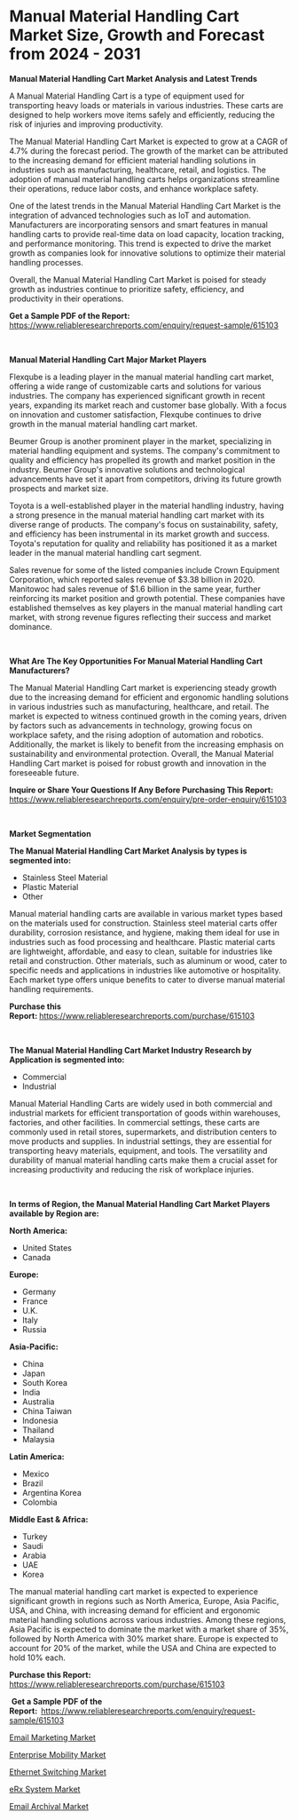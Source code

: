<p><h1>Manual Material Handling Cart Market Size, Growth and Forecast from 2024 - 2031</h1></p><p><strong>Manual Material Handling Cart Market Analysis and Latest Trends</strong></p>
<p><p>A Manual Material Handling Cart is a type of equipment used for transporting heavy loads or materials in various industries. These carts are designed to help workers move items safely and efficiently, reducing the risk of injuries and improving productivity.</p><p>The Manual Material Handling Cart Market is expected to grow at a CAGR of 4.7% during the forecast period. The growth of the market can be attributed to the increasing demand for efficient material handling solutions in industries such as manufacturing, healthcare, retail, and logistics. The adoption of manual material handling carts helps organizations streamline their operations, reduce labor costs, and enhance workplace safety.</p><p>One of the latest trends in the Manual Material Handling Cart Market is the integration of advanced technologies such as IoT and automation. Manufacturers are incorporating sensors and smart features in manual handling carts to provide real-time data on load capacity, location tracking, and performance monitoring. This trend is expected to drive the market growth as companies look for innovative solutions to optimize their material handling processes.</p><p>Overall, the Manual Material Handling Cart Market is poised for steady growth as industries continue to prioritize safety, efficiency, and productivity in their operations.</p></p>
<p><strong>Get a Sample PDF of the Report:&nbsp;</strong> <a href="https://www.reliableresearchreports.com/enquiry/request-sample/615103">https://www.reliableresearchreports.com/enquiry/request-sample/615103</a></p>
<p>&nbsp;</p>
<p><strong>Manual Material Handling Cart Major Market Players</strong></p>
<p><p>Flexqube is a leading player in the manual material handling cart market, offering a wide range of customizable carts and solutions for various industries. The company has experienced significant growth in recent years, expanding its market reach and customer base globally. With a focus on innovation and customer satisfaction, Flexqube continues to drive growth in the manual material handling cart market.</p><p>Beumer Group is another prominent player in the market, specializing in material handling equipment and systems. The company's commitment to quality and efficiency has propelled its growth and market position in the industry. Beumer Group's innovative solutions and technological advancements have set it apart from competitors, driving its future growth prospects and market size.</p><p>Toyota is a well-established player in the material handling industry, having a strong presence in the manual material handling cart market with its diverse range of products. The company's focus on sustainability, safety, and efficiency has been instrumental in its market growth and success. Toyota's reputation for quality and reliability has positioned it as a market leader in the manual material handling cart segment.</p><p>Sales revenue for some of the listed companies include Crown Equipment Corporation, which reported sales revenue of $3.38 billion in 2020. Manitowoc had sales revenue of $1.6 billion in the same year, further reinforcing its market position and growth potential. These companies have established themselves as key players in the manual material handling cart market, with strong revenue figures reflecting their success and market dominance.</p></p>
<p>&nbsp;</p>
<p><strong>What Are The Key Opportunities For Manual Material Handling Cart Manufacturers?</strong></p>
<p><p>The Manual Material Handling Cart market is experiencing steady growth due to the increasing demand for efficient and ergonomic handling solutions in various industries such as manufacturing, healthcare, and retail. The market is expected to witness continued growth in the coming years, driven by factors such as advancements in technology, growing focus on workplace safety, and the rising adoption of automation and robotics. Additionally, the market is likely to benefit from the increasing emphasis on sustainability and environmental protection. Overall, the Manual Material Handling Cart market is poised for robust growth and innovation in the foreseeable future.</p></p>
<p><strong>Inquire or Share Your Questions If Any Before Purchasing This Report:</strong> <a href="https://www.reliableresearchreports.com/enquiry/pre-order-enquiry/615103">https://www.reliableresearchreports.com/enquiry/pre-order-enquiry/615103</a></p>
<p>&nbsp;</p>
<p><strong>Market Segmentation</strong></p>
<p><strong>The Manual Material Handling Cart Market Analysis by types is segmented into:</strong></p>
<p><ul><li>Stainless Steel Material</li><li>Plastic Material</li><li>Other</li></ul></p>
<p><p>Manual material handling carts are available in various market types based on the materials used for construction. Stainless steel material carts offer durability, corrosion resistance, and hygiene, making them ideal for use in industries such as food processing and healthcare. Plastic material carts are lightweight, affordable, and easy to clean, suitable for industries like retail and construction. Other materials, such as aluminum or wood, cater to specific needs and applications in industries like automotive or hospitality. Each market type offers unique benefits to cater to diverse manual material handling requirements.</p></p>
<p><strong>Purchase this Report:&nbsp;</strong><a href="https://www.reliableresearchreports.com/purchase/615103">https://www.reliableresearchreports.com/purchase/615103</a></p>
<p>&nbsp;</p>
<p><strong>The Manual Material Handling Cart Market Industry Research by Application is segmented into:</strong></p>
<p><ul><li>Commercial</li><li>Industrial</li></ul></p>
<p><p>Manual Material Handling Carts are widely used in both commercial and industrial markets for efficient transportation of goods within warehouses, factories, and other facilities. In commercial settings, these carts are commonly used in retail stores, supermarkets, and distribution centers to move products and supplies. In industrial settings, they are essential for transporting heavy materials, equipment, and tools. The versatility and durability of manual material handling carts make them a crucial asset for increasing productivity and reducing the risk of workplace injuries.</p></p>
<p>&nbsp;</p>
<p><strong>In terms of Region, the Manual Material Handling Cart Market Players available by Region are:</strong></p>
<p>
    <p> <strong> North America: </strong>
        <ul>
            <li>United States</li>
            <li>Canada</li>
        </ul>
        </p> 
    <p> <strong> Europe: </strong>
        <ul>
            <li>Germany</li>
            <li>France</li>
            <li>U.K.</li>
            <li>Italy</li>
            <li>Russia</li>
        </ul>
        </p> 
    <p> <strong> Asia-Pacific: </strong>
        <ul>
            <li>China</li>
            <li>Japan</li>
            <li>South Korea</li>
            <li>India</li>
            <li>Australia</li>
            <li>China Taiwan</li>
            <li>Indonesia</li>
            <li>Thailand</li>
            <li>Malaysia</li>
        </ul>
        </p> 
    <p> <strong> Latin America: </strong>
        <ul>
            <li>Mexico</li>
            <li>Brazil</li>
            <li>Argentina Korea</li>
            <li>Colombia</li>
        </ul>
        </p> 
    <p> <strong> Middle East & Africa: </strong>
        <ul>
            <li>Turkey</li>
            <li>Saudi</li>
            <li>Arabia</li>
            <li>UAE</li>
            <li>Korea</li>
        </ul>
    </p>
    </p>
<p><p>The manual material handling cart market is expected to experience significant growth in regions such as North America, Europe, Asia Pacific, USA, and China, with increasing demand for efficient and ergonomic material handling solutions across various industries. Among these regions, Asia Pacific is expected to dominate the market with a market share of 35%, followed by North America with 30% market share. Europe is expected to account for 20% of the market, while the USA and China are expected to hold 10% each.</p></p>
<p><strong>Purchase this Report: </strong><a href="https://www.reliableresearchreports.com/purchase/615103">https://www.reliableresearchreports.com/purchase/615103</a></p>
<p>&nbsp;<strong>Get a Sample PDF of the Report:&nbsp;&nbsp;</strong><a href="https://www.reliableresearchreports.com/enquiry/request-sample/615103">https://www.reliableresearchreports.com/enquiry/request-sample/615103</a></p>
<p><strong></strong></p>
<p><p><a href="https://medium.com/@benjaminchavez7555/email-marketing-market-insights-into-market-cagr-market-trends-and-growth-strategies-f0fdf91f048a">Email Marketing Market</a></p><p><a href="https://medium.com/@benjaminchavez7555/enterprise-mobility-market-exploring-market-share-market-trends-and-future-growth-51d3027488cf">Enterprise Mobility Market</a></p><p><a href="https://medium.com/@benjaminchavez7555/ethernet-switching-market-insights-into-market-cagr-market-trends-and-growth-strategies-5581d7f1736e">Ethernet Switching Market</a></p><p><a href="https://medium.com/@benjaminchavez7555/erx-system-market-furnishes-information-on-market-share-market-trends-and-market-growth-da9332755e4c">eRx System Market</a></p><p><a href="https://medium.com/@benjaminchavez7555/email-archival-market-research-report-its-history-and-forecast-2024-to-2031-d4ada39c8aa2">Email Archival Market</a></p></p>